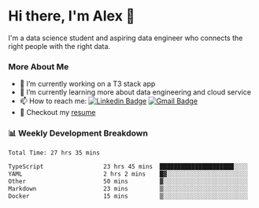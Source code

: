 # Hi there, I'm Alex  👋

I'm a data science student and aspiring data engineer who connects the right people with the right data. 

### More About Me

- 🔭 I’m currently working on a T3 stack app
- 🌱 I’m currently learning more about data engineering and cloud service
- 📫 How to reach me: [![Linkedin Badge](https://img.shields.io/badge/Alex%20Chen-blue?style=flat&logo=linkedin&labelColor=blue&link=https://www.linkedin.com/in/alex-chen-112523chen)](https://www.linkedin.com/in/alex-chen-112523chen/) [![Gmail Badge](https://img.shields.io/badge/-Alex%20Chen-c14438?style=flat&logo=Gmail&logoColor=white&link=mailto:itsalexchen@gmail.com)](mailto:itsalexchen@gmail.com)
- 📝 Checkout my [resume](https://112523chen.vercel.app/AlexChenResume.pdf)


### 📊 Weekly Development Breakdown
<!--START_SECTION:waka-->

```txt
Total Time: 27 hrs 35 mins

TypeScript                 23 hrs 45 mins  █████████████████████░░░░   83.49 %
YAML                       2 hrs 2 mins    █▓░░░░░░░░░░░░░░░░░░░░░░░   07.18 %
Other                      50 mins         ▓░░░░░░░░░░░░░░░░░░░░░░░░   02.98 %
Markdown                   23 mins         ▒░░░░░░░░░░░░░░░░░░░░░░░░   01.39 %
Docker                     15 mins         ▒░░░░░░░░░░░░░░░░░░░░░░░░   00.88 %
```

<!--END_SECTION:waka-->
